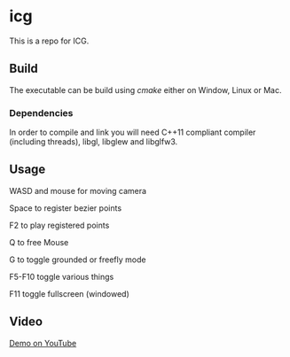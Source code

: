# icg
This is a repo for ICG. 

## Build

The executable can be build using _cmake_ either on Window, Linux or Mac.

### Dependencies

In order to compile and link you will need C++11 compliant compiler (including threads), libgl, libglew and libglfw3.

## Usage 

WASD and mouse for moving camera

Space to register bezier points

F2 to play registered points

Q to free Mouse

G to toggle grounded or freefly mode

F5-F10 toggle various things

F11 toggle fullscreen (windowed)

## Video

[Demo on YouTube](https://youtu.be/cGEtmy54KBU)
